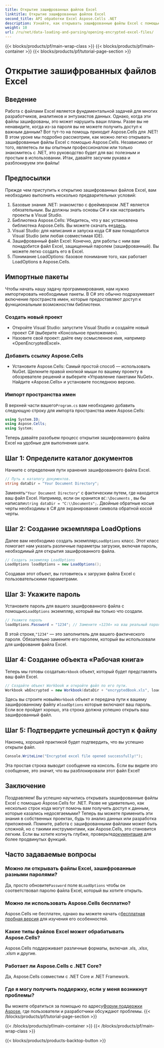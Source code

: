 ```yaml
---
title: Открытие зашифрованных файлов Excel
linktitle: Открытие зашифрованных файлов Excel
second_title: API обработки Excel Aspose.Cells .NET
description: Узнайте, как открывать зашифрованные файлы Excel с помощью Aspose.Cells для .NET с помощью этого пошагового руководства. Разблокируйте свои данные.
weight: 10
url: /ru/net/data-loading-and-parsing/opening-encrypted-excel-files/
---
```


{{< blocks/products/pf/main-wrap-class >}}
{{< blocks/products/pf/main-container >}}
{{< blocks/products/pf/tutorial-page-section >}}

# Открытие зашифрованных файлов Excel

## Введение
Работа с файлами Excel является фундаментальной задачей для многих разработчиков, аналитиков и энтузиастов данных. Однако, когда эти файлы зашифрованы, это может нарушить ваши планы. Разве вы не ненавидите, когда из-за пароля вы не можете получить доступ к важным данным? Вот тут-то на помощь приходит Aspose.Cells для .NET! В этом уроке мы подробно рассмотрим, как можно легко открывать зашифрованные файлы Excel с помощью Aspose.Cells. Независимо от того, являетесь ли вы опытным профессионалом или только знакомитесь с .NET, это руководство будет для вас полезным и простым в использовании. Итак, давайте засучим рукава и разблокируем эти файлы!
## Предпосылки
Прежде чем приступить к открытию зашифрованных файлов Excel, вам необходимо выполнить несколько предварительных условий:
1. Базовые знания .NET: знакомство с фреймворком .NET является обязательным. Вы должны знать основы C# и как настраивать проекты в Visual Studio.
2.  Библиотека Aspose.Cells: Убедитесь, что у вас установлена библиотека Aspose.Cells. Вы можете скачать ее[здесь](https://releases.aspose.com/cells/net/).
3. Visual Studio: для написания и запуска кода C# вам понадобится Visual Studio (или любая совместимая IDE).
4. Зашифрованный файл Excel: Конечно, для работы с ним вам понадобится файл Excel, защищенный паролем (зашифрованный). Вы можете легко создать его в Excel.
5. Понимание LoadOptions: базовое понимание того, как работает LoadOptions в Aspose.Cells.
## Импортные пакеты
Чтобы начать нашу задачу программирования, нам нужно импортировать необходимые пакеты. В C# это обычно подразумевает включение пространств имен, которые предоставляют доступ к функциональным возможностям библиотеки.
### Создать новый проект
- Откройте Visual Studio: запустите Visual Studio и создайте новый проект C# (выберите «Консольное приложение»).
- Назовите свой проект: дайте ему осмысленное имя, например «OpenEncryptedExcel».
### Добавить ссылку Aspose.Cells
- Установите Aspose.Cells: Самый простой способ — использовать NuGet. Щелкните правой кнопкой мыши по вашему проекту в обозревателе решений и выберите «Управление пакетами NuGet». Найдите «Aspose.Cells» и установите последнюю версию.
### Импорт пространства имен
 В верхней части вашего`Program.cs` вам необходимо добавить следующую строку для импорта пространства имен Aspose.Cells:
```csharp
using System.IO;
using Aspose.Cells;
using System;
```
Теперь давайте разобьем процесс открытия зашифрованного файла Excel на удобные для выполнения шаги. 
## Шаг 1: Определите каталог документов
Начните с определения пути хранения зашифрованного файла Excel. 
```csharp
// Путь к каталогу документов.
string dataDir = "Your Document Directory";
```
 Заменять`"Your Document Directory"` с фактическим путем, где находится ваш файл Excel. Например, если он хранится в`C:\Documents` , вы бы написали`string dataDir = "C:\\Documents";`. Двойные обратные косые черты необходимы в C# для экранирования символа обратной косой черты.
## Шаг 2: Создание экземпляра LoadOptions
 Далее вам необходимо создать экземпляр`LoadOptions` класс. Этот класс помогает нам указать различные параметры загрузки, включая пароль, необходимый для открытия зашифрованного файла.
```csharp
// Создать экземпляр LoadOptions
LoadOptions loadOptions = new LoadOptions();
```
Создавая этот объект, вы готовитесь к загрузке файла Excel с пользовательскими параметрами.
## Шаг 3: Укажите пароль
 Установите пароль для вашего зашифрованного файла с помощью`LoadOptions` экземпляр, который вы только что создали.
```csharp
// Укажите пароль
loadOptions.Password = "1234"; // Замените «1234» на ваш реальный пароль.
```
 В этой строке,`"1234"` — это заполнитель для вашего фактического пароля. Обязательно замените его паролем, который вы использовали для шифрования файла Excel.
## Шаг 4: Создание объекта «Рабочая книга»
 Теперь мы готовы создать`Workbook` объект, который будет представлять ваш файл Excel.
```csharp
// Создайте объект Workbook и откройте файл по его пути.
Workbook wbEncrypted = new Workbook(dataDir + "encryptedBook.xls", loadOptions);
```
 Здесь вы строите новый`Workbook` объект и передача пути к вашему зашифрованному файлу и`loadOptions` которые включают ваш пароль. Если все пройдет хорошо, эта строка должна успешно открыть ваш зашифрованный файл.
## Шаг 5: Подтвердите успешный доступ к файлу
Наконец, хорошей практикой будет подтвердить, что вы успешно открыли файл. 
```csharp
Console.WriteLine("Encrypted excel file opened successfully!");
```
Эта простая строка выводит сообщение на консоль. Если вы видите это сообщение, это значит, что вы разблокировали этот файл Excel!
## Заключение
Поздравляем! Вы успешно научились открывать зашифрованные файлы Excel с помощью Aspose.Cells for .NET. Разве не удивительно, как несколько строк кода могут помочь вам получить доступ к данным, которые казались недосягаемыми? Теперь вы можете применить эти знания в собственных проектах, будь то анализ данных или разработка приложений. 
 Помните, работа с зашифрованными файлами может быть сложной, но с такими инструментами, как Aspose.Cells, это становится легким. Если вы хотите копнуть глубже, проверьте[документация](https://reference.aspose.com/cells/net/) для более продвинутых функций.
## Часто задаваемые вопросы
### Можно ли открывать файлы Excel, зашифрованные разными паролями?
 Да, просто обновите`Password` поле в`LoadOptions` чтобы он соответствовал паролю файла Excel, который вы хотите открыть.
### Можно ли использовать Aspose.Cells бесплатно?
 Aspose.Cells не бесплатен, однако вы можете начать с[бесплатная пробная версия](https://releases.aspose.com/) для изучения его особенностей.
### Какие типы файлов Excel может обрабатывать Aspose.Cells?
Aspose.Cells поддерживает различные форматы, включая .xls, .xlsx, .xlsm и другие.
### Работает ли Aspose.Cells с .NET Core?
Да, Aspose.Cells совместим с .NET Core и .NET Framework.
### Где я могу получить поддержку, если у меня возникнут проблемы?
 Вы можете обратиться за помощью по адресу[Форум поддержки Aspose](https://forum.aspose.com/c/cells/9), где пользователи и разработчики обсуждают проблемы.
{{< /blocks/products/pf/tutorial-page-section >}}

{{< /blocks/products/pf/main-container >}}
{{< /blocks/products/pf/main-wrap-class >}}

{{< blocks/products/products-backtop-button >}}
